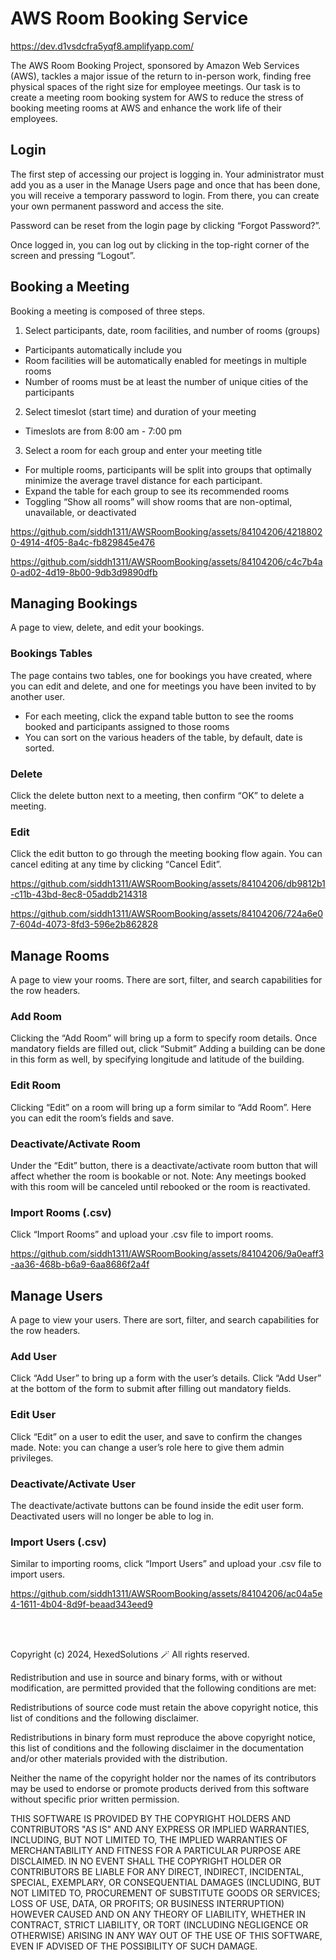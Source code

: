 # AWS Room Booking Service

https://dev.d1vsdcfra5yqf8.amplifyapp.com/

The AWS Room Booking Project, sponsored by Amazon Web Services (AWS), tackles a major issue of the return to in-person work, finding free physical spaces of the right size for employee meetings. Our task is to create a meeting room booking system for AWS to reduce the stress of booking meeting rooms at AWS and enhance the work life of their employees.

## Login
The first step of accessing our project is logging in. Your administrator must add you as a user in the Manage Users page and once that has been done, you will receive a temporary password to login. From there, you can create your own permanent password and access the site. 

Password can be reset from the login page by clicking “Forgot Password?”.

Once logged in, you can log out by clicking in the top-right corner of the screen and pressing “Logout”.

## Booking a Meeting

Booking a meeting is composed of three steps.
1. Select participants, date, room facilities, and number of rooms (groups)
  - Participants automatically include you
  - Room facilities will be automatically enabled for meetings in multiple rooms
  - Number of rooms must be at least the number of unique cities of the participants
2. Select timeslot (start time) and duration of your meeting
  - Timeslots are from 8:00 am - 7:00 pm
3. Select a room for each group and enter your meeting title
  - For multiple rooms, participants will be split into groups that optimally minimize the average travel distance for each participant.
  - Expand the table for each group to see its recommended rooms
  - Toggling “Show all rooms” will show rooms that are non-optimal, unavailable, or deactivated

https://github.com/siddh1311/AWSRoomBooking/assets/84104206/42188020-4914-4f05-8a4c-fb829845e476

https://github.com/siddh1311/AWSRoomBooking/assets/84104206/c4c7b4a0-ad02-4d19-8b00-9db3d9890dfb

## Managing Bookings
A page to view, delete, and edit your bookings.
### Bookings Tables
The page contains two tables, one for bookings you have created, where you can edit and delete, and one for meetings you have been invited to by another user.
- For each meeting, click the expand table button to see the rooms booked and participants assigned to those rooms
- You can sort on the various headers of the table, by default, date is sorted.

### Delete
Click the delete button next to a meeting, then confirm “OK” to delete a meeting.

### Edit
Click the edit button to go through the meeting booking flow again. You can cancel editing at any time by clicking “Cancel Edit”.

https://github.com/siddh1311/AWSRoomBooking/assets/84104206/db9812b1-c11b-43bd-8ec8-05addb214318

https://github.com/siddh1311/AWSRoomBooking/assets/84104206/724a6e07-604d-4073-8fd3-596e2b862828

## Manage Rooms
A page to view your rooms. There are sort, filter, and search capabilities for the row headers.
### Add Room
Clicking the “Add Room” will bring up a form to specify room details. Once mandatory fields are filled out, click “Submit”
Adding a building can be done in this form as well, by specifying longitude and latitude of the building.

### Edit Room
Clicking “Edit” on a room will bring up a form similar to “Add Room”. Here you can edit the room’s fields and save.

### Deactivate/Activate Room
Under the “Edit” button, there is a deactivate/activate room button that will affect whether the room is bookable or not. 
Note: Any meetings booked with this room will be canceled until rebooked or the room is reactivated.

### Import Rooms (.csv)
Click “Import Rooms” and upload your .csv file to import rooms.

https://github.com/siddh1311/AWSRoomBooking/assets/84104206/9a0eaff3-aa36-468b-b6a9-6aa8686f2a4f

## Manage Users
A page to view your users. There are sort, filter, and search capabilities for the row headers.
### Add User
Click “Add User” to bring up a form with the user’s details. Click “Add User” at the bottom of the form to submit after filling out mandatory fields. 

### Edit User
Click “Edit” on a user to edit the user, and save to confirm the changes made. 
Note: you can change a user’s role here to give them admin privileges.

### Deactivate/Activate User
The deactivate/activate buttons can be found inside the edit user form. Deactivated users will no longer be able to log in.

### Import Users (.csv)
Similar to importing rooms, click “Import Users” and upload your .csv file to import users.

https://github.com/siddh1311/AWSRoomBooking/assets/84104206/ac04a5e4-1611-4b04-8d9f-beaad343eed9

<br>
<br>

Copyright (c) 2024, HexedSolutions 🪄
All rights reserved.

Redistribution and use in source and binary forms, with or without
modification, are permitted provided that the following conditions are met:

Redistributions of source code must retain the above copyright notice,
this list of conditions and the following disclaimer.

Redistributions in binary form must reproduce the above copyright notice,
this list of conditions and the following disclaimer in the documentation
and/or other materials provided with the distribution.

Neither the name of the copyright holder nor the names of its
contributors may be used to endorse or promote products derived from
this software without specific prior written permission.

THIS SOFTWARE IS PROVIDED BY THE COPYRIGHT HOLDERS AND CONTRIBUTORS "AS IS" AND
ANY EXPRESS OR IMPLIED WARRANTIES, INCLUDING, BUT NOT LIMITED TO, THE IMPLIED
WARRANTIES OF MERCHANTABILITY AND FITNESS FOR A PARTICULAR PURPOSE ARE
DISCLAIMED. IN NO EVENT SHALL THE COPYRIGHT HOLDER OR CONTRIBUTORS BE LIABLE
FOR ANY DIRECT, INDIRECT, INCIDENTAL, SPECIAL, EXEMPLARY, OR CONSEQUENTIAL
DAMAGES (INCLUDING, BUT NOT LIMITED TO, PROCUREMENT OF SUBSTITUTE GOODS OR
SERVICES; LOSS OF USE, DATA, OR PROFITS; OR BUSINESS INTERRUPTION) HOWEVER
CAUSED AND ON ANY THEORY OF LIABILITY, WHETHER IN CONTRACT, STRICT LIABILITY,
OR TORT (INCLUDING NEGLIGENCE OR OTHERWISE) ARISING IN ANY WAY OUT OF THE USE
OF THIS SOFTWARE, EVEN IF ADVISED OF THE POSSIBILITY OF SUCH DAMAGE.
